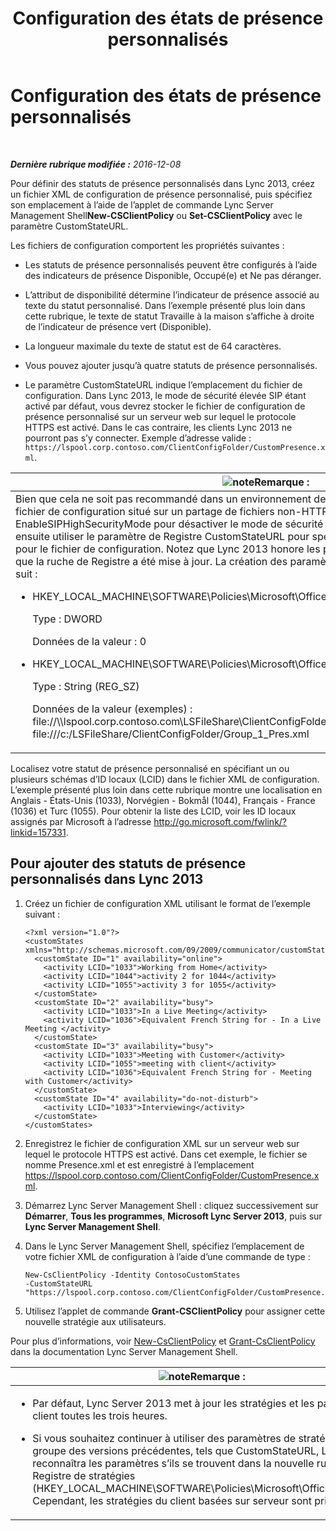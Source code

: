 ﻿---
title: Configuration des états de présence personnalisés
TOCTitle: Configuration des états de présence personnalisés
ms:assetid: e17364a8-8b93-45fc-a614-c80e45435d42
ms:mtpsurl: https://technet.microsoft.com/fr-fr/library/Gg398997(v=OCS.15)
ms:contentKeyID: 53095545
ms.date: 12/10/2016
mtps_version: v=OCS.15
ms.translationtype: HT
---

# Configuration des états de présence personnalisés

 

_**Dernière rubrique modifiée :** 2016-12-08_

Pour définir des statuts de présence personnalisés dans Lync 2013, créez un fichier XML de configuration de présence personnalisé, puis spécifiez son emplacement à l’aide de l’applet de commande Lync Server Management Shell**New-CSClientPolicy** ou **Set-CSClientPolicy** avec le paramètre CustomStateURL.

Les fichiers de configuration comportent les propriétés suivantes :

  - Les statuts de présence personnalisés peuvent être configurés à l’aide des indicateurs de présence Disponible, Occupé(e) et Ne pas déranger.

  - L’attribut de disponibilité détermine l’indicateur de présence associé au texte du statut personnalisé. Dans l’exemple présenté plus loin dans cette rubrique, le texte de statut Travaille à la maison s’affiche à droite de l’indicateur de présence vert (Disponible).

  - La longueur maximale du texte de statut est de 64 caractères.

  - Vous pouvez ajouter jusqu’à quatre statuts de présence personnalisés.

  - Le paramètre CustomStateURL indique l’emplacement du fichier de configuration. Dans Lync 2013, le mode de sécurité élevée SIP étant activé par défaut, vous devrez stocker le fichier de configuration de présence personnalisé sur un serveur web sur lequel le protocole HTTPS est activé. Dans le cas contraire, les clients Lync 2013 ne pourront pas s’y connecter. Exemple d’adresse valide : `https://lspool.corp.contoso.com/ClientConfigFolder/CustomPresence.xml`.

<table>
<colgroup>
<col style="width: 100%" />
</colgroup>
<thead>
<tr class="header">
<th><img src="images/Gg398920.note(OCS.15).gif" title="note" alt="note" />Remarque :</th>
</tr>
</thead>
<tbody>
<tr class="odd">
<td>Bien que cela ne soit pas recommandé dans un environnement de production, vous pouvez tester un fichier de configuration situé sur un partage de fichiers non-HTTPS en utilisant le paramètre de Registre EnableSIPHighSecurityMode pour désactiver le mode de sécurité élevée SIP sur le client. Vous pouvez ensuite utiliser le paramètre de Registre CustomStateURL pour spécifier un emplacement non-HTTPS pour le fichier de configuration. Notez que Lync 2013 honore les paramètres de Registre Lync 2010, mais que la ruche de Registre a été mise à jour. La création des paramètres du Registre s’effectuerait comme suit :
<ul>
<li><p>HKEY_LOCAL_MACHINE\SOFTWARE\Policies\Microsoft\Office\15.0\Lync\EnableSIPHighSecurityMode</p>
<p>Type : DWORD</p>
<p>Données de la valeur : 0</p></li>
<li><p>HKEY_LOCAL_MACHINE\SOFTWARE\Policies\Microsoft\Office\15.0\Lync\CustomStateURL</p>
<p>Type : String (REG_SZ)</p>
<p>Données de la valeur (exemples) : file://\\lspool.corp.contoso.com\LSFileShare\ClientConfigFolder\Presence.xml ou file:///c:/LSFileShare/ClientConfigFolder/Group_1_Pres.xml</p></li>
</ul></td>
</tr>
</tbody>
</table>


Localisez votre statut de présence personnalisé en spécifiant un ou plusieurs schémas d’ID locaux (LCID) dans le fichier XML de configuration. L’exemple présenté plus loin dans cette rubrique montre une localisation en Anglais - États-Unis (1033), Norvégien - Bokmål (1044), Français - France (1036) et Turc (1055). Pour obtenir la liste des LCID, voir les ID locaux assignés par Microsoft à l’adresse <http://go.microsoft.com/fwlink/?linkid=157331>.

## Pour ajouter des statuts de présence personnalisés dans Lync 2013

1.  Créez un fichier de configuration XML utilisant le format de l’exemple suivant :
    
        <?xml version="1.0"?>
        <customStates xmlns="http://schemas.microsoft.com/09/2009/communicator/customStates">
          <customState ID="1" availability="online">
            <activity LCID="1033">Working from Home</activity>
            <activity LCID="1044">activity 2 for 1044</activity>
            <activity LCID="1055">activity 3 for 1055</activity>
          </customState>
          <customState ID="2" availability="busy">
            <activity LCID="1033">In a Live Meeting</activity>
            <activity LCID="1036">Equivalent French String for - In a Live Meeting </activity>
          </customState>
          <customState ID="3" availability="busy">
            <activity LCID="1033">Meeting with Customer</activity>
            <activity LCID="1055">meeting with client</activity>
            <activity LCID="1036">Equivalent French String for - Meeting with Customer</activity>
          </customState>
          <customState ID="4" availability="do-not-disturb">
            <activity LCID="1033">Interviewing</activity>
          </customState>
        </customStates>

2.  Enregistrez le fichier de configuration XML sur un serveur web sur lequel le protocole HTTPS est activé. Dans cet exemple, le fichier se nomme Presence.xml et est enregistré à l’emplacement https://lspool.corp.contoso.com/ClientConfigFolder/CustomPresence.xml.

3.  Démarrez Lync Server Management Shell : cliquez successivement sur **Démarrer**, **Tous les programmes**, **Microsoft Lync Server 2013**, puis sur **Lync Server Management Shell**.

4.  Dans le Lync Server Management Shell, spécifiez l’emplacement de votre fichier XML de configuration à l’aide d’une commande de type :
    
        New-CsClientPolicy -Identity ContosoCustomStates 
        -CustomStateURL "https://lspool.corp.contoso.com/ClientConfigFolder/CustomPresence.xml"

5.  Utilisez l’applet de commande **Grant-CSClientPolicy** pour assigner cette nouvelle stratégie aux utilisateurs.

Pour plus d’informations, voir [New-CsClientPolicy](https://docs.microsoft.com/en-us/powershell/module/skype/New-CsClientPolicy) et [Grant-CsClientPolicy](https://docs.microsoft.com/en-us/powershell/module/skype/Grant-CsClientPolicy) dans la documentation Lync Server Management Shell.

<table>
<colgroup>
<col style="width: 100%" />
</colgroup>
<thead>
<tr class="header">
<th><img src="images/Gg398920.note(OCS.15).gif" title="note" alt="note" />Remarque :</th>
</tr>
</thead>
<tbody>
<tr class="odd">
<td><ul>
<li><p>Par défaut, Lync Server 2013 met à jour les stratégies et les paramètres du client toutes les trois heures.</p></li>
<li><p>Si vous souhaitez continuer à utiliser des paramètres de stratégie de groupe des versions précédentes, tels que CustomStateURL, Lync 2013 reconnaîtra les paramètres s’ils se trouvent dans la nouvelle ruche de Registre de stratégies (HKEY_LOCAL_MACHINE\SOFTWARE\Policies\Microsoft\Office\15.0\Lync). Cependant, les stratégies du client basées sur serveur sont prioritaires.</p></li>
</ul></td>
</tr>
</tbody>
</table>

